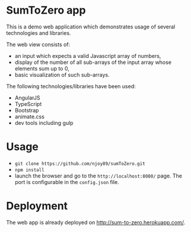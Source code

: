SumToZero app
====

This is a demo web application which demonstrates usage of several technologies and libraries.

The web view consists of:
* an input which expects a valid Javascript array of numbers,
* display of the number of all sub-arrays of the input array whose elements sum up to 0,
* basic visualization of such sub-arrays.

The following technologies/libraries have been used:

* AngularJS
* TypeScript
* Bootstrap
* animate.css
* dev tools including gulp

# Usage

* `git clone https://github.com/njoy89/sumToZero.git`
* `npm install`
* launch the browser and go to the `http://localhost:8080/` page. The port is configurable in the `config.json` file.

# Deployment

The web app is already deployed on http://sum-to-zero.herokuapp.com/.